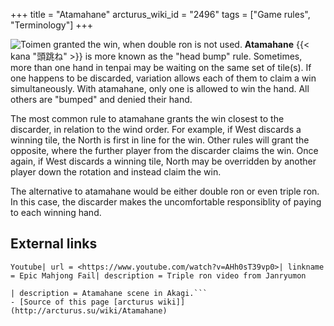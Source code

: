 +++
title = "Atamahane"
arcturus_wiki_id = "2496"
tags = ["Game rules", "Terminology"]
+++

![Toimen granted [the win](http://tenhou.net/0/?log=2015011712gm-000b-18445-4f89034e&tw=0&ts=4), when double ron is not used.](Atama_ron.png "Toimen granted the win, when double ron is not used.")
**Atamahane** {{< kana "頭跳ね" >}} is more known as the "head bump" rule. Sometimes, more than one hand in tenpai may be waiting on the same set of tile(s). If one happens to be discarded, variation allows each of them to claim a win simultaneously. With atamahane, only one is allowed to win the hand. All others are "bumped" and denied their hand.

The most common rule to atamahane grants the win closest to the discarder, in relation to the wind order. For example, if West discards a winning tile, the North is first in line for the win. Other rules will grant the opposite, where the further player from the discarder claims the win. Once again, if West discards a winning tile, North may be overridden by another player down the rotation and instead claim the win.

The alternative to atamahane would be either double ron or even triple ron. In this case, the discarder makes the uncomfortable responsiblity of paying to each winning hand.

## External links

```Youtube| url = <https://www.youtube.com/watch?v=AHh0sT39vp0>| linkname = Epic Mahjong Fail| description = Triple ron video from Janryumon```
```Youtube| url = <https://www.youtube.com/watch?v=xIOzGhaz2sg>| linkname = Washizu Goes Through a Variety of motions
| description = Atamahane scene in Akagi.```
- [Source of this page [arcturus wiki]](http://arcturus.su/wiki/Atamahane)